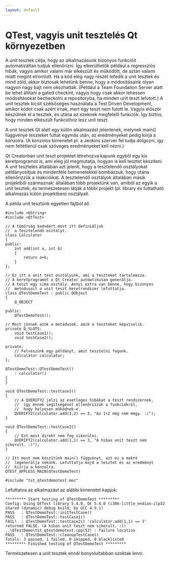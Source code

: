 ```yaml
---
layout: default
---
```


# QTest, vagyis unit tesztelés Qt környezetben

A unit tesztek célja, hogy az alkalmazásunk bizonyos funkcióit automatizáltan tudjuk ellenőrizni. Így elkerülhetők például a regressziós hibák, vagyis amikor valami már elkészült és működött, de aztán valami miatt megint elromlott. Ha a kód elég nagy részét lefedik a unit tesztek és mind zöld, akkor biztosak lehetünk benne, hogy a módosításaink olyan nagyon nagy bajt nem okozhattak. (Például a Team Foundation Server alatt be lehet állítani a gated checkint, vagyis hogy csak akkor lehessen módosításokat becheckolni a repositoryba, ha minden unit teszt lefutott.) A unit tesztek kicsit szélsőséges használata a Test Driven Development, amikor kódot csak azért írnak, mert egy teszt nem futott le. Vagyis először készülnek el a tesztek, és utána az ezeknek megfelelő funkciók. Így biztos, hogy minden elkészült funkcióhoz lesz unit teszt.

A unit tesztek Qt alatt egy külön alkalmazást jelentenek, melynek main() függvénye teszteket futtat egymás után, az eredményeket pedig kiírja a konzolra. (A konzolos kimenetet pl. a Jenkins szerver fel tudja dolgozni, így nem feltétlenül csak szöveges eredményeket kell nézni.)

Qt Creatorban unit teszt projektet létrehozva kapunk egyből egy kis keretprogramot is, ami elég jól megmutatja, hogyan is kell tesztet készíteni. A unit tesztelés általában azt jelenti, hogy a tesztelendő osztályokat példányosítjuk és mindenféle bemenetekkel bombázzuk, hogy utána ellenőrizzük a reakcióikat. A tesztelendő osztályok általában másik projektből származnak: általában több projektünk van, amiből az egyik a unit tesztek, és természetesen látják a többi projekt (pl. library és futtatható alkalmazás külön projektben) osztályait.

A példa unit tesztünk egyetlen fájlból áll.

    #include <QString>
    #include <QtTest>

    // A tömörség kedvéért most itt definiáljuk
    //  a tesztelendő osztályt.
    class Calculator
    {
    public:
        int add(int a, int b)
        {
            return a+b;
        }
    };

    // Ez itt a unit test osztályunk, ami a teszteket tartalmazza.
    // A keretprogramot a Qt Creator autmatikusan generálja.
    // A teszt egy sima osztály. Annyi extra van benne, hogy bizonyos
    //  metódusait a unit teszt keretrendszer lefuttatja.
    class QTestDemoTest : public QObject
    {
        Q_OBJECT

    public:
        QTestDemoTest();

    // Most jönnek azok a metódusok, amik a teszteket képviselik.
    private Q_SLOTS:
        void testCase1();
        void testCase2();

    private:
        // Felveszünk egy példányt, amit tesztelni fogunk.
        Calculator calculator;
    };

    QTestDemoTest::QTestDemoTest()
        : calculator()
    {
    }

    void QTestDemoTest::testCase1()
    {
        // A QVERIFY2 jelzi az esetleges hibákat a teszt rendszernek,
        //  így ennek segítségével ellenőrizzük a funkciókról,
        //  hogy helyesen működnek-e.
        QVERIFY2(calculator.add(1,2) == 3, "Az 1+2 még nem megy. :(");
    }

    void QTestDemoTest::testCase2()
    {
        // Ezt most direkt nem fog sikerülni.
        QVERIFY2(calculator.add(1,1) == 3, "A hibas unit teszt nem sikerult. :)");
    }

    // Itt most nem készítünk main() függvényt, azt ez a makró
    //  legenerálja nekünk. Lefuttatja majd a tesztet és az eredményt
    //  kiírja a konzolra.
    QTEST_APPLESS_MAIN(QTestDemoTest)

    #include "tst_qtestdemotest.moc"

Lefuttatva az alkalmazást az alábbi kimenetet kapjuk:

    ********* Start testing of QTestDemoTest *********
    Config: Using QtTest library 5.4.0, Qt 5.4.0 (i386-little_endian-ilp32 shared (dynamic) debug build; by GCC 4.9.1)
    PASS   : QTestDemoTest::initTestCase()
    PASS   : QTestDemoTest::testCase1()
    FAIL!  : QTestDemoTest::testCase2() 'calculator.add(1,1) == 3' returned FALSE. (A hibas unit teszt nem sikerult. :))
    ..\QTestDemo\tst_qtestdemotest.cpp(52) : failure location
    PASS   : QTestDemoTest::cleanupTestCase()
    Totals: 3 passed, 1 failed, 0 skipped, 0 blacklisted
    ********* Finished testing of QTestDemoTest *********

Természetesen a unit tesztek ennél bonyolultabban szoktak lenni.
